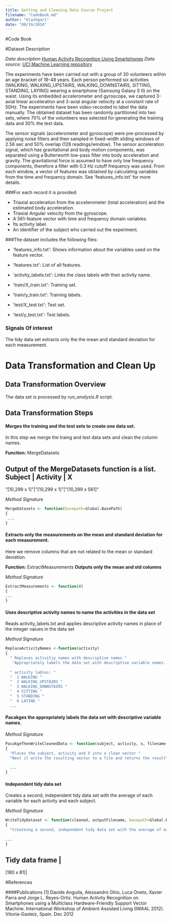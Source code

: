 ```yaml
---
title: Getting and Cleaning Data Course Project
filename: "CodeBook.md"
author: "klashgari"
date: "09/19/2014"
---
```


#Code Book


#Dataset Description

*Data description* [Human Activity Recognition Using Smartphones](http://archive.ics.uci.edu/ml/datasets/Human+Activity+Recognition+Using+Smartphones )
*Data source:* [UCI Machine Learning repository](https://d396qusza40orc.cloudfront.net/getdata%2Fprojectfiles%2FUCI%20HAR%20Dataset.zip )


The experiments have been carried out with a group of 30 volunteers within an age bracket of 19-48 years. Each person performed six activities (WALKING, WALKING_UPSTAIRS, WALKING_DOWNSTAIRS, SITTING, STANDING, LAYING) wearing a smartphone (Samsung Galaxy S II) on the waist. Using its embedded accelerometer and gyroscope, we captured 3-axial linear acceleration and 3-axial angular velocity at a constant rate of 50Hz. The experiments have been video-recorded to label the data manually. The obtained dataset has been randomly partitioned into two sets, where 70% of the volunteers was selected for generating the training data and 30% the test data. 

The sensor signals (accelerometer and gyroscope) were pre-processed by applying noise filters and then sampled in fixed-width sliding windows of 2.56 sec and 50% overlap (128 readings/window). The sensor acceleration signal, which has gravitational and body motion components, was separated using a Butterworth low-pass filter into body acceleration and gravity. The gravitational force is assumed to have only low frequency components, therefore a filter with 0.3 Hz cutoff frequency was used. From each window, a vector of features was obtained by calculating variables from the time and frequency domain. See 'features_info.txt' for more details. 

###For each record it is provided:

- Triaxial acceleration from the accelerometer (total acceleration) and the estimated body acceleration.
- Triaxial Angular velocity from the gyroscope. 
- A 561-feature vector with time and frequency domain variables. 
- Its activity label. 
- An identifier of the subject who carried out the experiment.


###The dataset includes the following files:

- 'features_info.txt': Shows information about the variables used on the feature vector.

- 'features.txt': List of all features.

- 'activity_labels.txt': Links the class labels with their activity name.

- 'train/X_train.txt': Training set.

- 'train/y_train.txt': Training labels.

- 'test/X_test.txt': Test set.

- 'test/y_test.txt': Test labels.



### Signals Of interest 
The tidy data set extracts only the the mean and standard deviation for each measurement.


# Data Transformation and Clean Up

## Data Transformation Overview
The data set is processed by *run_analysis.R* script.
  

## Data Transformation Steps

#### Merges the training and the test sets to create one data set.

In this step we merge the traing and test data sets and clean the column names.

**Function:** MergeDatasets

**Output of the MergeDatasets function is a list.**
Subject     | Activity   |     X    
--------------------------------------

"[10,299 x 1]"|"[10,299 x 1]"|"[10,299 x 561]"

*Method Signature*
```r
MergeDatasets <- function(basepath=Global.BasePath)
{
 ...
}
```

#### Extracts only the measurements on the mean and standard deviation for each measurement. 

Here we remove columns that are not related to the mean or standard deviation.

**Function:** ExtractMeasurements
**Outputs only the mean and std columns**

*Method Signature* 
```r
ExtractMeasurements <- function(X)
{
...
}
```

#### Uses descriptive activity names to name the activities in the data set
Reads activity_labels.txt and applies descriptive activity names in place of the integer values in the data set

*Method Signature* 
```r
ReplaceActivityNames <-function(activity)
{
  " Replaces activitiy names with descriptive names "
   "Appropriately labels the data set with descriptive variable names. "
   
  " activity lables: "
  "  1 WALKING "
  "  2 WALKING_UPSTAIRS "
  "  3 WALKING_DOWNSTAIRS "
  "  4 SITTING "
  "  5 STANDING "
  "  6 LAYING "
  ...
```

#### Pacakges the appropriately labels the data set with descriptive variable names. 


*Method Signature* 
```r
PacakgeThenWriteCleanedData <- function(subject, activity, x, filename, basepath=Global.BasePath)
{
  "Places the subject, activity and X into a clean vector "
  "Next it write the resulting vector to a file and returns the result"  
  
  ...
}
```

#### Independent tidy data set

Creates a second, independent tidy data set with the average of each variable for each activity and each subject.


*Method Signature* 
```r
WriteTidyDataset <- function(cleaned, outputFilename, basepath=Global.BasePath)
{
  "Createing a second, independent tidy data set with the average of each variable for each activity and each subject."
  
...
}
```

Tidy data frame |
----------------
[180 x 81]|









#References 

####Publications
[1] Davide Anguita, Alessandro Ghio, Luca Oneto, Xavier Parra and Jorge L. Reyes-Ortiz. Human Activity Recognition on Smartphones using a Multiclass Hardware-Friendly Support Vector Machine. International Workshop of Ambient Assisted Living (IWAAL 2012). Vitoria-Gasteiz, Spain. Dec 2012